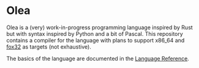 # Olea

Olea is a (very) work-in-progress programming language inspired by Rust but with syntax inspired by Python and a bit of Pascal. This repository contains a compiler for the language with plans to support x86_64 and [fox32](https://github.com/fox32-arch/fox32) as targets (not exhaustive).

The basics of the language are documented in the [Language Reference](https://github.com/OliveIsAWord/olea/blob/main/docs/language_reference.md).
